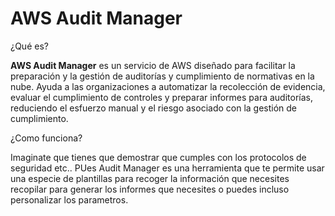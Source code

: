 # AWS Audit Manager

¿Qué es?

**AWS Audit Manager** es un servicio de AWS diseñado para facilitar la preparación y la gestión de auditorías y cumplimiento de normativas en la nube. Ayuda a las organizaciones a automatizar la recolección de evidencia, evaluar el cumplimiento de controles y preparar informes para auditorías, reduciendo el esfuerzo manual y el riesgo asociado con la gestión de cumplimiento.

¿Como funciona?

Imaginate que tienes que demostrar que cumples con los protocolos de seguridad etc.. PUes Audit Manager es una herramienta que te permite usar una especie de plantillas para recoger la información que necesites recopilar para generar los informes que necesites o puedes incluso personalizar los parametros.